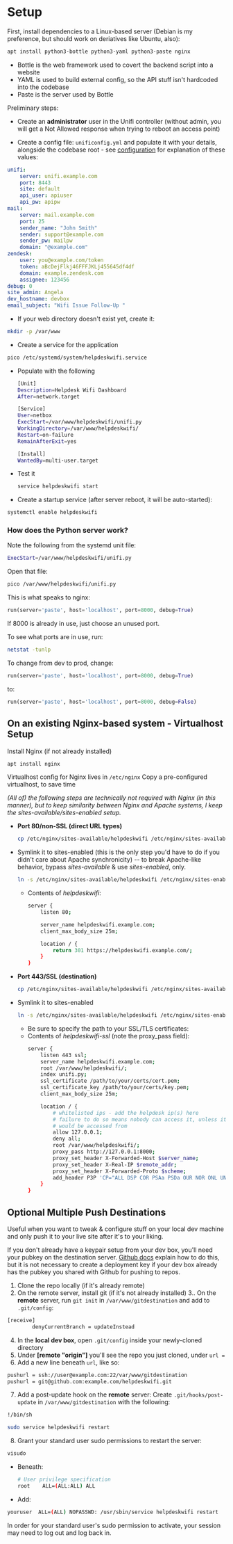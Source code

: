# Setup
First, install dependencies to a Linux-based server (Debian is my preference, but should work on deriatives like Ubuntu, also):
```bash
apt install python3-bottle python3-yaml python3-paste nginx
```
  - Bottle is the web framework used to covert the backend script into a website
  - YAML is used to build external config, so the API stuff isn't hardcoded into the codebase
  - Paste is the server used by Bottle

Preliminary steps:

- Create an **administrator** user in the Unifi controller (without admin, you will get a Not Allowed response when trying to reboot an access point)

- Create a config file: `unificonfig.yml` and populate it with your details, alongside the codebase root - see [configuration](config.md) for explanation of these values:
```yaml
unifi:
    server: unifi.example.com
    port: 8443
    site: default
    api_user: apiuser
    api_pw: apipw
mail:
    server: mail.example.com
    port: 25
    sender_name: "John Smith"
    sender: support@example.com
    sender_pw: mailpw
    domain: "@example.com"
zendesk:
    user: you@example.com/token
    token: aBcDejFlkj46FFFJKLj455645df4df
    domain: example.zendesk.com
    assignee: 123456
debug: 0
site_admin: Angela
dev_hostname: devbox
email_subject: "Wifi Issue Follow-Up "
```


- If your web directory doesn't exist yet, create it:

```bash
mkdir -p /var/www
```

- Create a service for the application
```bash
pico /etc/systemd/system/helpdeskwifi.service
```

  - Populate with the following
    ```bash
    [Unit]
    Description=Helpdesk Wifi Dashboard
    After=network.target

    [Service]
    User=netbox
    ExecStart=/var/www/helpdeskwifi/unifi.py
    WorkingDirectory=/var/www/helpdeskwifi/
    Restart=on-failure
    RemainAfterExit=yes

    [Install]
    WantedBy=multi-user.target
    ```

- Test it
  ```bash
  service helpdeskwifi start
  ```

- Create a startup service (after server reboot, it will be auto-started):
```bash
systemctl enable helpdeskwifi
```

### How does the Python server work?
Note the following from the systemd unit file:
```bash
ExecStart=/var/www/helpdeskwifi/unifi.py
```
Open that file:
```bash
pico /var/www/helpdeskwifi/unifi.py
```

This is what speaks to nginx:
```python
run(server='paste', host='localhost', port=8000, debug=True)
```
If 8000 is already in use, just choose an unused port.

To see what ports are in use, run:
```bash
netstat -tunlp
```

To change from dev to prod, change:
```python
run(server='paste', host='localhost', port=8000, debug=True)
```

to:
```python
run(server='paste', host='localhost', port=8000, debug=False)
```

## On an existing Nginx-based system - Virtualhost Setup
Install Nginx (if not already installed)
```bash
apt install nginx
```

Virtualhost config for Nginx lives in `/etc/nginx`
Copy a pre-configured virtualhost, to save time

*(All of) the following steps are technically not required with Nginx (in this manner), but to keep similarity between Nginx and Apache systems, I keep the sites-available/sites-enabled setup.*

- **Port 80/non-SSL (direct URL types)**
  ```bash
  cp /etc/nginx/sites-available/helpdeskwifi /etc/nginx/sites-available/helpdeskwifi
  ```

- Symlink it to sites-enabled (this is the only step you'd have to do if you didn't care about Apache synchronicity) -- to break Apache-like behavior, bypass *sites-available* & use *sites-enabled*, only.
  ```bash
  ln -s /etc/nginx/sites-available/helpdeskwifi /etc/nginx/sites-enabled/helpdeskwifi
  ```

  - Contents of *helpdeskwifi*:
    ```bash
    server {
        listen 80;

        server_name helpdeskwifi.example.com;
        client_max_body_size 25m;

        location / {
            return 301 https://helpdeskwifi.example.com/;
        }
    }
    ```

- **Port 443/SSL (destination)**
  ```bash
  cp /etc/nginx/sites-available/helpdeskwifi /etc/nginx/sites-available/helpdeskwifi-ssl
  ```
- Symlink it to sites-enabled
  ```bash
  ln -s /etc/nginx/sites-available/helpdeskwifi /etc/nginx/sites-enabled/helpdeskwifi-ssl
  ```

  - Be sure to specify the path to your SSL/TLS certificates:
  - Contents of *helpdeskwifi-ssl* (note the proxy_pass field):
    ```bash
    server {
        listen 443 ssl;
        server_name helpdeskwifi.example.com;
        root /var/www/helpdeskwifi/;
        index unifi.py;
        ssl_certificate /path/to/your/certs/cert.pem;
        ssl_certificate_key /path/to/your/certs/key.pem;
        client_max_body_size 25m;

        location / {
            # whitelisted ips - add the helpdesk ip(s) here
            # failure to do so means nobody can access it, unless it's hosted on the machine it 
            # would be accessed from
            allow 127.0.0.1;
            deny all;
            root /var/www/helpdeskwifi/;
            proxy_pass http://127.0.0.1:8000;
            proxy_set_header X-Forwarded-Host $server_name;
            proxy_set_header X-Real-IP $remote_addr;
            proxy_set_header X-Forwarded-Proto $scheme;
            add_header P3P 'CP="ALL DSP COR PSAa PSDa OUR NOR ONL UNI COM NAV"';
        }
    }
    ```

## Optional Multiple Push Destinations
Useful when you want to tweak & configure stuff on your local dev machine and only push it to your live site after it's to your liking.

If you don't already have a keypair setup from your dev box, you'll need your pubkey on the destination server.
[Github docs](https://docs.github.com/en/authentication/connecting-to-github-with-ssh/managing-deploy-keys#deploy-keys) explain how to do this, but it is not necessary to create a deployment key if your dev box already has the pubkey you shared with Github for pushing to repos.

1. Clone the repo locally (if it's already remote)
2. On the remote server, install git (if it's not already installed)
3.. On the **remote** server, run `git init` in `/var/www/gitdestination` and add to `.git/config`:
  ```bash
  [receive]
          denyCurrentBranch = updateInstead
  ```
4. In the **local dev box**, open `.git/config` inside your newly-cloned directory
5. Under **[remote "origin"]** you'll see the repo you just cloned, under `url =`
6. Add a new line beneath `url`, like so:
  ```bash
  pushurl = ssh://user@example.com:22/var/www/gitdestination
  pushurl = git@github.com:example.com/helpdeskwifi.git
  ```
7. Add a post-update hook on the **remote** server:
Create `.git/hooks/post-update` in `/var/www/gitdestination` with the following:
```bash
!/bin/sh

sudo service helpdeskwifi restart

```

8. Grant your standard user sudo permissions to restart the server:
```bash
visudo
```
  - Beneath:

    ```bash
    # User privilege specification
    root    ALL=(ALL:ALL) ALL
    ```

  - Add:

  ```bash
  youruser  ALL=(ALL) NOPASSWD: /usr/sbin/service helpdeskwifi restart
  ```

In order for your standard user's sudo permission to activate, your session may need to log out and log back in. 
